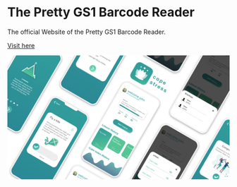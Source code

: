 # The Pretty GS1 Barcode Reader

The official Website of the Pretty GS1 Barcode Reader.

[Visit here](https://xremix.github.io/The-Pretty-GS1-Barcode-Reader/)

![Header](assets/images/The-Cope-Stress-App-Header.png)
